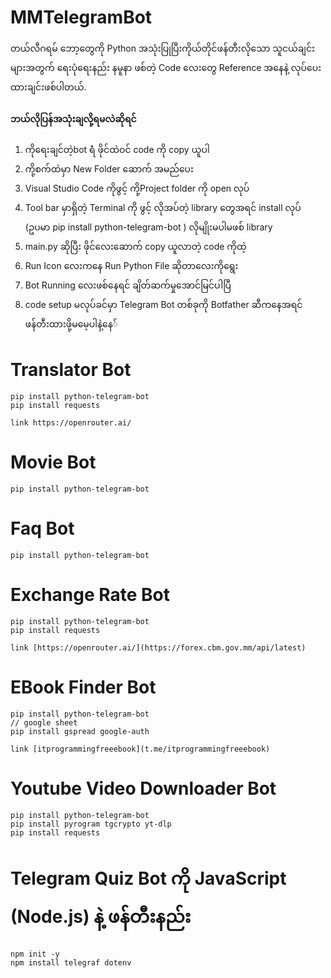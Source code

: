 # MMTelegramBot
တယ်လီဂရမ် ဘော့တွေကို Python အသုံးပြုပြီးကိုယ်တိုင်ဖန်တီးလိုသော သူငယ်ချင်းများအတွက် ရေးပုံ‌ရေးနည်း နမူနာ ဖစ်တဲ့ Code လေးတွေ Reference အနေနဲ့ လုပ်ပေးထားချင်းဖစ်ပါတယ်.
#### ဘယ်လိုပြန်အသုံးချလို့ရမလဲဆိုရင်
1. ကိုရေးချင်တဲ့bot ရဲံ ဖိုင်ထဲဝင် code ကို copy ယူပါ
2. ကို့စက်ထဲမှာ New Folder ဆောက် အမည်ပေး
3. Visual Studio Code ကိုဖွင့် ကို့Project folder ကို open လုပ်
4. Tool bar မှာရှိတဲ့ Terminal ကို ဖွင့် လိုအပ်တဲ့ library တွေအရင် install လုပ် (ဥပမာ pip install python-telegram-bot ) လိုမျိုးမပါမဖစ် library
5. main.py ဆိုပြီး ဖိုင်လေးဆောက် copy ယူလာတဲ့ code ကိုထဲ့
6. Run  Icon လေးကနေ Run Python File ဆိုတာလေးကိုရွေး
7. Bot Running လေးဖစ်နေရင် ချိတ်ဆက်မှုအောင်မြင်ပါပြီ
8. code setup မလုပ်ခင်မှာ Telegram Bot တစ်ခုကို Botfather ဆီကနေအရင် ဖန်တီးထားဖို့မမေ့ပါနဲ့နေ်

   
# Translator Bot
```
pip install python-telegram-bot
pip install requests

link https://openrouter.ai/
```

# Movie Bot
```
pip install python-telegram-bot
```

# Faq Bot
```
pip install python-telegram-bot
```

# Exchange Rate Bot
```
pip install python-telegram-bot
pip install requests

link [https://openrouter.ai/](https://forex.cbm.gov.mm/api/latest)
```

# EBook Finder Bot
```
pip install python-telegram-bot
// google sheet
pip install gspread google-auth

link [itprogrammingfreeebook](t.me/itprogrammingfreeebook)
```

# Youtube Video Downloader Bot
```
pip install python-telegram-bot
pip install pyrogram tgcrypto yt-dlp
pip install requests
```

# Telegram Quiz Bot ကို JavaScript (Node.js) နဲ့ ဖန်တီးနည်း
```
npm init -y
npm install telegraf dotenv
```
